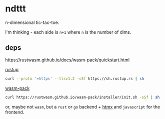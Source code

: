 # ndttt

n-dimensional tic-tac-toe.

I'm thinking - each side is `n+1` where `n` is the number of dims.

## deps

https://rustwasm.github.io/docs/wasm-pack/quickstart.html


[rustup](https://rustup.rs/)
```bash
curl --proto '=https' --tlsv1.2 -sSf https://sh.rustup.rs | sh
```

[wasm-pack](https://rustwasm.github.io/wasm-pack/installer/)
```bash
curl https://rustwasm.github.io/wasm-pack/installer/init.sh -sSf | sh
```

or, maybe not `wasm`, but a `rust` or `go` backend + [htmx](https://htmx.org/) and `javascript` for the frontend. 